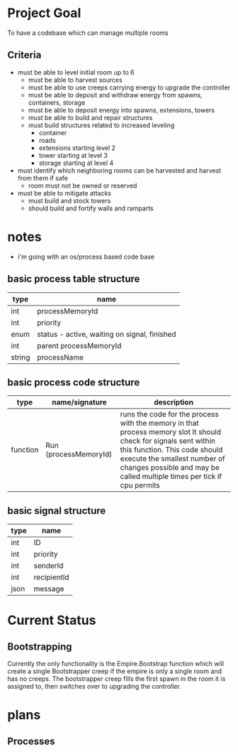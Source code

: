 # Project Goal
To have a codebase which can manage multiple rooms
## Criteria
* must be able to level initial room up to 6
    * must be able to harvest sources
    * must be able to use creeps carrying energy to upgrade the controller
    * must be able to deposit and withdraw energy from spawns, containers, storage
    * must be able to deposit energy into spawns, extensions, towers
    * must be able to build and repair structures
    * must build structures related to increased leveling
        * container
        * roads
        * extensions starting level 2
        * tower starting at level 3
        * storage starting at level 4
* must identify which neighboring rooms can be harvested and harvest from them if safe
    * room must not be owned or reserved
* must be able to mitigate attacks
    * must build and stock towers
    * should build and fortify walls and ramparts

# notes
- i'm going with an os/process based code base
## basic process table structure
|type   | name            |
|------ |---------------- |
|int    | processMemoryId   |
|int    | priority          |
|enum   | status - active, waiting on signal, finished|
|int    | parent processMemoryId|
|string | processName|

## basic process code structure
| type | name/signature | description|
|---|---|---|
|function | Run (processMemoryId) | runs the code for the process with the memory in that process memory slot It should check for signals sent within this function. This code should execute the smallest number of changes possible and may be called multiple times per tick if cpu permits|


## basic signal structure 
|type | name |
|---|---|
|int    | ID    |
|int    | priority |
|int    | senderId |
|int    | recipientId |
|json   | message   |




# Current Status
## Bootstrapping
Currently the only functionality is the Empire.Bootstrap function which will create a single 
Bootstrapper creep if the empire is only a single room and has no creeps. The bootstrapper creep
fills the first spawn in the room it is assigned to, then switches over to upgrading the controller.

# plans
## Processes
###
